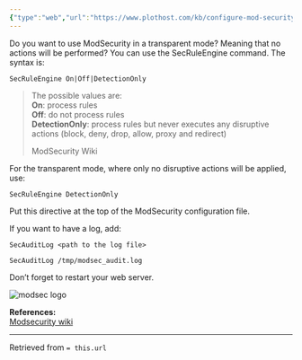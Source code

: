 ```yaml
---
{"type":"web","url":"https://www.plothost.com/kb/configure-mod-security-detection-only/","dg-publish":true,"topics":["ModSecurity"],"permalink":"/sys-admin/security-plan/mod-security/configure-mod-security-for-detection-only/","dgPassFrontmatter":true}
---
```


Do you want to use ModSecurity in a transparent mode? Meaning that no actions will be performed? You can use the SecRuleEngine command. The syntax is:

```
SecRuleEngine On|Off|DetectionOnly
```

> The possible values are:  
> **On**: process rules  
> **Off**: do not process rules  
> **DetectionOnly**: process rules but never executes any disruptive actions (block, deny, drop, allow, proxy and redirect)
> 
> ModSecurity Wiki

For the transparent mode, where only no disruptive actions will be applied, use:

```
SecRuleEngine DetectionOnly
```

Put this directive at the top of the ModSecurity configuration file.

If you want to have a log, add:

```
SecAuditLog <path to the log file>
```

```
SecAuditLog /tmp/modsec_audit.log
```

Don’t forget to restart your web server.

![modsec logo](https://www.plothost.com/wp-content/uploads/2021/11/modsec-logo.webp)



**References:**  
[Modsecurity wiki](https://github.com/SpiderLabs/ModSecurity/wiki/Reference-Manual-(v2.x)#secruleengine)

---
Retrieved from `= this.url`